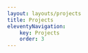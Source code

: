 ```yaml
---
layout: layouts/projects
title: Projects
eleventyNavigation:
    key: Projects
    order: 3
---
```

